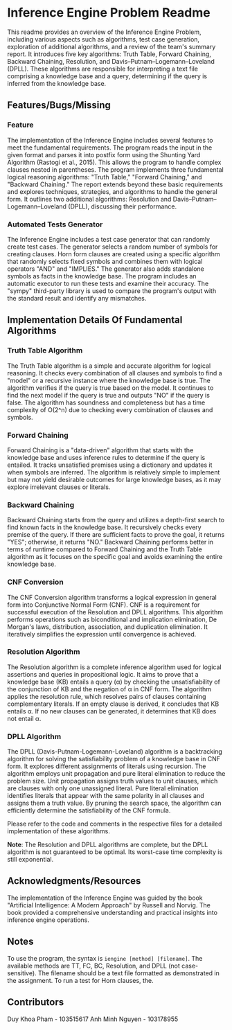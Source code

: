 # Inference Engine Problem Readme

This readme provides an overview of the Inference Engine Problem, including various aspects such as algorithms, test case generation, exploration of additional algorithms, and a review of the team's summary report. It introduces five key algorithms: Truth Table, Forward Chaining, Backward Chaining, Resolution, and Davis–Putnam–Logemann–Loveland (DPLL). These algorithms are responsible for interpreting a text file comprising a knowledge base and a query, determining if the query is inferred from the knowledge base.

## Features/Bugs/Missing

### Feature

The implementation of the Inference Engine includes several features to meet the fundamental requirements. The program reads the input in the given format and parses it into postfix form using the Shunting Yard Algorithm (Rastogi et al., 2015). This allows the program to handle complex clauses nested in parentheses. The program implements three fundamental logical reasoning algorithms: "Truth Table," "Forward Chaining," and "Backward Chaining." The report extends beyond these basic requirements and explores techniques, strategies, and algorithms to handle the general form. It outlines two additional algorithms: Resolution and Davis–Putnam–Logemann–Loveland (DPLL), discussing their performance.

### Automated Tests Generator

The Inference Engine includes a test case generator that can randomly create test cases. The generator selects a random number of symbols for creating clauses. Horn form clauses are created using a specific algorithm that randomly selects fixed symbols and combines them with logical operators "AND" and "IMPLIES." The generator also adds standalone symbols as facts in the knowledge base. The program includes an automatic executor to run these tests and examine their accuracy. The "sympy" third-party library is used to compare the program's output with the standard result and identify any mismatches.

## Implementation Details Of Fundamental Algorithms

### Truth Table Algorithm

The Truth Table algorithm is a simple and accurate algorithm for logical reasoning. It checks every combination of all clauses and symbols to find a "model" or a recursive instance where the knowledge base is true. The algorithm verifies if the query is true based on the model. It continues to find the next model if the query is true and outputs "NO" if the query is false. The algorithm has soundness and completeness but has a time complexity of O(2^n) due to checking every combination of clauses and symbols.

### Forward Chaining

Forward Chaining is a "data-driven" algorithm that starts with the knowledge base and uses inference rules to determine if the query is entailed. It tracks unsatisfied premises using a dictionary and updates it when symbols are inferred. The algorithm is relatively simple to implement but may not yield desirable outcomes for large knowledge bases, as it may explore irrelevant clauses or literals.

### Backward Chaining

Backward Chaining starts from the query and utilizes a depth-first search to find known facts in the knowledge base. It recursively checks every premise of the query. If there are sufficient facts to prove the goal, it returns "YES"; otherwise, it returns "NO." Backward Chaining performs better in terms of runtime compared to Forward Chaining and the Truth Table algorithm as it focuses on the specific goal and avoids examining the entire knowledge base.

### CNF Conversion

The CNF Conversion algorithm transforms a logical expression in general form into Conjunctive Normal Form (CNF). CNF is a requirement for successful execution of the Resolution and DPLL algorithms. This algorithm performs operations such as biconditional and implication elimination, De Morgan's laws, distribution, association, and duplication elimination. It iteratively simplifies the expression until convergence is achieved.

### Resolution Algorithm

The Resolution algorithm is a complete inference algorithm used for logical assertions and queries in propositional logic. It aims to prove that a knowledge base (KB) entails a query (α) by checking the unsatisfiability of the conjunction of KB and the negation of α in CNF form. The algorithm applies the resolution rule, which resolves pairs of clauses containing complementary literals. If an empty clause is derived, it concludes that KB entails α. If no new clauses can be generated, it determines that KB does not entail α.

### DPLL Algorithm

The DPLL (Davis-Putnam-Logemann-Loveland) algorithm is a backtracking algorithm for solving the satisfiability problem of a knowledge base in CNF form. It explores different assignments of literals using recursion. The algorithm employs unit propagation and pure literal elimination to reduce the problem size. Unit propagation assigns truth values to unit clauses, which are clauses with only one unassigned literal. Pure literal elimination identifies literals that appear with the same polarity in all clauses and assigns them a truth value. By pruning the search space, the algorithm can efficiently determine the satisfiability of the CNF formula.

Please refer to the code and comments in the respective files for a detailed implementation of these algorithms.

**Note**: The Resolution and DPLL algorithms are complete, but the DPLL algorithm is not guaranteed to be optimal. Its worst-case time complexity is still exponential.

## Acknowledgments/Resources

The implementation of the Inference Engine was guided by the book "Artificial Intelligence: A Modern Approach" by Russell and Norvig. The book provided a comprehensive understanding and practical insights into inference engine operations.

## Notes

To use the program, the syntax is `iengine [method] [filename]`. The available methods are TT, FC, BC, Resolution, and DPLL (not case-sensitive). The filename should be a text file formatted as demonstrated in the assignment. To run a test for Horn clauses, the.

## Contributors
Duy Khoa Pham - 103515617
Anh Minh Nguyen - 103178955
